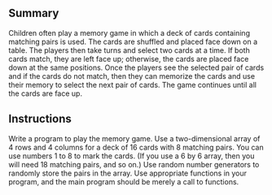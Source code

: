 ## Summary
Children often play a memory game in which a deck of cards containing matching pairs is used. The cards are shuffled and placed face down on a table. The players then take turns and select two cards at a time. If both cards match, they are left face up; otherwise, the cards are placed face down at the same positions. Once the players see the selected pair of cards and if the cards do not match, then they can memorize the cards and use their memory to select the next pair of cards. The game continues until all the cards are face up. 
## Instructions
Write a program to play the memory game. Use a two-dimensional array of 4 rows and 4 columns for a deck of 16 cards with 8 matching pairs. You can use numbers 1 to 8 to mark the cards. (If you use a 6 by 6 array, then you will need 18 matching pairs, and so on.) Use random number generators to randomly store the pairs in the array. Use appropriate functions in your program, and the main program should be merely a call to functions. 